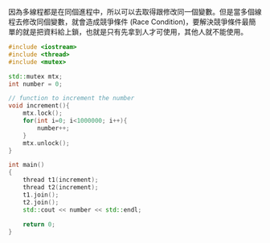因為多線程都是在同個進程中，所以可以去取得跟修改同一個變數。但是當多個線程去修改同個變數，就會造成競爭條件 (Race Condition)，要解決競爭條件最簡單的就是把資料給上鎖，也就是只有先拿到人才可使用，其他人就不能使用。
```cpp
#include <iostream> 
#include <thread>
#include <mutex> 

std::mutex mtx; 
int number = 0; 

// function to increment the number 
void increment(){ 
	mtx.lock(); 
	for(int i=0; i<1000000; i++){ 
		number++; 
	} 
	mtx.unlock(); 
} 

int main() 
{ 
	thread t1(increment); 
	thread t2(increment); 
	t1.join(); 
	t2.join(); 
	std::cout << number << std::endl; 
	
	return 0; 
} 
```
